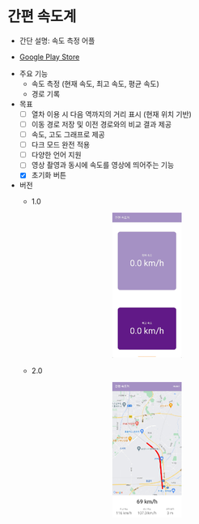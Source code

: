 # 간편 속도계
- 간단 설명: 속도 측정 어플


* [Google Play Store](https://play.google.com/store/apps/details?id=com.kys.speedometer)

- 주요 기능
  - 속도 측정 (현재 속도, 최고 속도, 평균 속도)
  - 경로 기록
- 목표
  - [ ] 열차 이용 시 다음 역까지의 거리 표시 (현재 위치 기반)
  - [ ] 이동 경로 저장 및 이전 경로와의 비교 결과 제공
  - [ ] 속도, 고도 그래프로 제공
  - [ ] 다크 모드 완전 적용
  - [ ] 다양한 언어 지원
  - [ ] 영상 촬영과 동시에 속도를 영상에 띄어주는 기능 
  - [X] 초기화 버튼
- 버전
   - 1.0
     <center><img src="/app_screen_v1.jpg" width="30%" height="30%"></center>
   
   - 2.0
     <center><img src="/app_screen_v2.jpg" width="30%" height="30%"></center>
